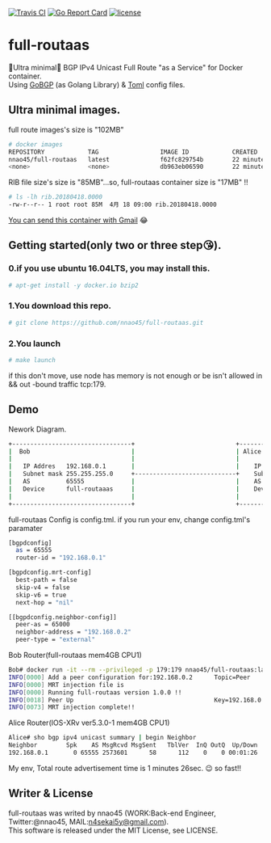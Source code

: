 [![Travis CI](https://travis-ci.org/nnao45/full-routaas.svg?branch=master)](https://travis-ci.org/nnao45/full-routaas)
[![Go Report Card](https://goreportcard.com/badge/github.com/nnao45/jgob)](https://goreportcard.com/report/github.com/nnao45/full-routaas)
[![license](http://img.shields.io/badge/license-MIT-red.svg?style=flat)](https://raw.githubusercontent.com/nnao45/full-routaas/master/LICENSE)
# full-routaas
🐣Ultra minimal🐣 BGP IPv4 Unicast Full Route "as a Service" for Docker container.  
Using [GoBGP](https://github.com/osrg/gobgp) (as Golang Library) & [Toml](https://github.com/BurntSushi/toml) config files.

## Ultra minimal images.

full route images's size is "102MB"
```bash
# docker images
REPOSITORY            TAG                 IMAGE ID            CREATED             SIZE
nnao45/full-routaas   latest              f62fc829754b        22 minutes ago      102MB
<none>                <none>              db963eb06590        22 minutes ago      949MB
```

RIB file size's size is "85MB"...so, full-routaas container size is "17MB" !!
```bash
# ls -lh rib.20180418.0000
-rw-r--r-- 1 root root 85M  4月 18 09:00 rib.20180418.0000
```
[You can send this container with Gmail](https://support.google.com/mail/answer/6584?co=GENIE.Platform%3DDesktop&hl=en) 😂

## Getting started(only two or three step😘).
### 0.if you use ubuntu 16.04LTS, you may install this.
```bash
# apt-get install -y docker.io bzip2
```

### 1.You download this repo.
```bash
# git clone https://github.com/nnao45/full-routaas.git
```

### 2.You launch
```bash
# make launch
```

if this don't move, use node has memory is not enough or be isn't allowed in && out -bound traffic tcp:179.

## Demo

Nework Diagram.
```bash
+---------------------------------+                            +---------------------------------+
|  Bob                            |                            | Alice                           |
|                                 |                            |                                 |
|   IP Addres   192.168.0.1       |                            |    IP Addres   192.168.0.2      |
|   Subnet mask 255.255.255.0     +----------------------------+    Subnet mask 255.255.255.0    |
|   AS          65555             |                            |    AS          65000            |
|   Device      full-routaaas     |                            |    Device      IOS-XRv          |
|                                 |                            |                                 |
+---------------------------------+                            +---------------------------------+
```

full-routaas Config is config.tml.
if you run your env, change config.tml's paramater
```bash
[bgpdconfig]
  as = 65555
  router-id = "192.168.0.1"

[bgpdconfig.mrt-config]
  best-path = false
  skip-v4 = false
  skip-v6 = true
  next-hop = "nil"

[[bgpdconfig.neighbor-config]]
  peer-as = 65000
  neighbor-address = "192.168.0.2"
  peer-type = "external"
```

Bob Router(full-routaas mem4GB CPU1)  
```bash
Bob# docker run -it --rm --privileged -p 179:179 nnao45/full-routaas:latest
INFO[0000] Add a peer configuration for:192.168.0.2      Topic=Peer
INFO[0000] MRT injection file is                        
INFO[0000] Running full-routaas version 1.0.0 !!        
INFO[0018] Peer Up                                       Key=192.168.0.2 State=BGP_FSM_OPENCONFIRM Topic=Peer
INFO[0073] MRT injection complete!! 
```

Alice Router(IOS-XRv ver5.3.0-1 mem4GB CPU1)
```bash
Alice# sho bgp ipv4 unicast summary | begin Neighbor
Neighbor        Spk    AS MsgRcvd MsgSent   TblVer  InQ OutQ  Up/Down  St/PfxRcd
192.168.0.1       0 65555 2573601      58      112    0    0 00:01:26     696234
```

My env, Total route advertisement time is 1 minutes 26sec. 😉 so fast!!

## Writer & License
full-routaas was writed by nnao45 (WORK:Back-end Engineer, Twitter:@nnao45, MAIL:n4sekai5y@gmail.com).  
This software is released under the MIT License, see LICENSE.
